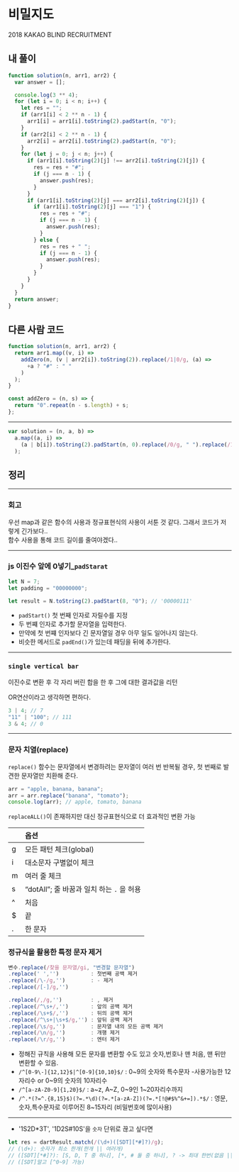 # 비밀지도

2018 KAKAO BLIND RECRUITMENT

## 내 풀이

```javascript
function solution(n, arr1, arr2) {
  var answer = [];

  console.log(3 ** 4);
  for (let i = 0; i < n; i++) {
    let res = "";
    if (arr1[i] < 2 ** n - 1) {
      arr1[i] = arr1[i].toString(2).padStart(n, "0");
    }
    if (arr2[i] < 2 ** n - 1) {
      arr2[i] = arr2[i].toString(2).padStart(n, "0");
    }
    for (let j = 0; j < n; j++) {
      if (arr1[i].toString(2)[j] !== arr2[i].toString(2)[j]) {
        res = res + "#";
        if (j === n - 1) {
          answer.push(res);
        }
      }
      if (arr1[i].toString(2)[j] === arr2[i].toString(2)[j]) {
        if (arr1[i].toString(2)[j] === "1") {
          res = res + "#";
          if (j === n - 1) {
            answer.push(res);
          }
        } else {
          res = res + " ";
          if (j === n - 1) {
            answer.push(res);
          }
        }
      }
    }
  }
  return answer;
}
```

## 다른 사람 코드

```javascript
function solution(n, arr1, arr2) {
  return arr1.map((v, i) =>
    addZero(n, (v | arr2[i]).toString(2)).replace(/1|0/g, (a) =>
      +a ? "#" : " "
    )
  );
}

const addZero = (n, s) => {
  return "0".repeat(n - s.length) + s;
};
```

---

```javascript
var solution = (n, a, b) =>
  a.map((a, i) =>
    (a | b[i]).toString(2).padStart(n, 0).replace(/0/g, " ").replace(/1/g, "#")
  );
```

## 정리

---

### 회고

우선 map과 같은 함수의 사용과 정규표현식의 사용이 서툰 것 같다. 그래서 코드가 저렇게 긴가보다.. <br>함수 사용을 통해 코드 길이를 줄여야겠다..</br>

---

### js 이진수 앞에 0넣기\_`padStarat`

```javascript
let N = 7;
let padding = "00000000";

let result = N.toString(2).padStart(8, "0"); // '00000111'
```

- `padStart()` 첫 번째 인자로 자릴수를 지정
- 두 번쨰 인자로 추가할 문자열을 입력한다.
- 만약에 첫 번쨰 인자보다 긴 문자열일 경우 아무 일도 일어나지 않는다.
- 비슷한 메서드로 `padEnd()`가 있는데 패딩을 뒤에 추가한다.

---

### `single vertical bar`

이진수로 변환 후 각 자리 버린 합을 한 후 그에 대한 결과값을 리턴

OR연산이라고 생각하면 편하다.

```javascript
3 | 4; // 7
"11" | "100"; // 111
3 & 4; // 0
```

---

### 문자 치열(replace)

`replace()` 함수는
문자열에서 변경하려는 문자열이 여러 번 반복될 경우,
첫 번째로 발견한 문자열만 치환해 준다.

```javascript
arr = "apple, banana, banana";
arr = arr.replace("banana", "tomato");
console.log(arr); // apple, tomato, banana
```

`replaceALL()`이 존재하지만 대신 정규표현식으로 더 효과적인 변환 가능

|     | 옵션                                      |
| :-- | :---------------------------------------- |
| g   | 모든 패턴 체크(global)                    |
| i   | 대소문자 구별없이 체크                    |
| m   | 여러 줄 체크                              |
| s   | “dotAll”; 줄 바꿈과 일치 하는 `.` 을 허용 |
| ^   | 처음                                      |
| $   | 끝                                        |
| .   | 한 문자                                   |

### 정규식을 활용한 특정 문자 제거

```javascript
변수.replace(/찾을 문자열/gi, "변경할 문자열")
.replace(' ','')          : 첫번째 공백 제거
.replace(/\-/g,'')        : - 제거
.replace(/[-]/g,'')

.replace(/,/g,'')         : , 제거
.replace(/^\s+/,'')       : 앞의 공백 제거
.replace(/\s+$/,'')       : 뒤의 공백 제거
.replace(/^\s+|\s+$/g,'') : 앞뒤 공백 제거
.replace(/\s/g,'')        : 문자열 내의 모든 공백 제거
.replace(/\n/g,'')        : 개행 제거
.replace(/\r/g,'')        : 엔터 제거
```

- 정해진 규칙을 사용해 모든 문자를 변환할 수도 있고 숫자,번호나 맨 처음, 맨 뒤만 변환할 수 있음.
- `/^[0-9\-]{12,12}$|^[0-9]{10,10}$/` : 0~9의 숫자와 특수문자 -사용가능한 12자리수 or 0~9의 숫자의 10자리수
- `/^[a-zA-Z0-9]{1,20}$/` : a~z, A~Z, 0~9인 1~20자리수까지
- `/^.*(?=^.{8,15}$)(?=.*\d)(?=.*[a-zA-Z])(?=.*[!@#$%^&+=]).*$/` : 영문,숫자,특수문자로 이루어진 8~15자리 (비밀번호에 많이사용)

---

- '1S2D\*3T', '1D2S#10S'을 ```숫자``` 단위로 끊고 싶다면

```javascript
let res = dartResult.match(/(\d+)([SDT][*#]?)/g);
// (\d+): 숫자가 최소 한개(한개 || 여러개)
// ([SDT][*#]?): [S, D, T 중 하나], [*, # 둘 중 하나], ? -> 최대 한번(없음 || 한개)
// ([SDT]말고 [^0~9] 가능)
```
